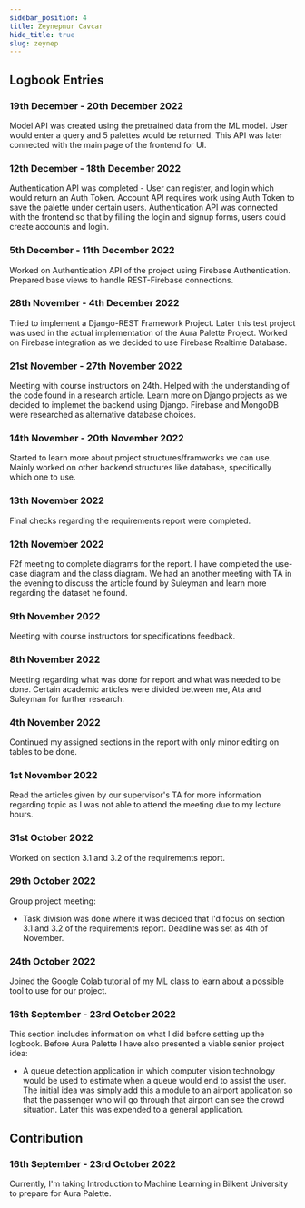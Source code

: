 ```yaml
---
sidebar_position: 4
title: Zeynepnur Cavcar
hide_title: true
slug: zeynep
---
```




## Logbook Entries

### 19th December - 20th December 2022
Model API was created using the pretrained data from the ML model. User would enter a query and 5 palettes would be returned. This API was later connected with the main page of the frontend for UI.

### 12th December - 18th December 2022
Authentication API was completed - User can register, and login which would return an Auth Token. Account API requires work using Auth Token to save the palette under certain users. Authentication API was connected with the frontend so that by filling the login and signup forms, users could create accounts and login.

### 5th December - 11th December 2022
Worked on Authentication API of the project using Firebase Authentication. Prepared base views to handle REST-Firebase connections. 

### 28th November - 4th December 2022
Tried to implement a Django-REST Framework Project. Later this test project was used in the actual implementation of the Aura Palette Project. Worked on Firebase integration as we decided to use Firebase Realtime Database.

### 21st November - 27th November 2022
Meeting with course instructors on 24th. Helped with the understanding of the code found in a research article. Learn more on Django projects as we decided to implemet the backend using Django. Firebase and MongoDB were researched as alternative database choices. 

### 14th November - 20th November 2022
Started to learn more about project structures/framworks we can use.  Mainly worked on other backend structures like database, specifically which one to use.

### 13th November 2022
Final checks regarding the requirements report were completed.

### 12th November 2022
F2f meeting to complete diagrams for the report. I have completed the use-case diagram and the class diagram. We had an another meeting with TA in the evening to discuss the article found by Suleyman and learn more regarding the dataset he found. 

### 9th November 2022
Meeting with course instructors for specifications feedback. 

### 8th November 2022
Meeting regarding what was done for report and what was needed to be done. Certain academic articles were divided between me, Ata and Suleyman for further research.

### 4th November 2022
Continued my assigned sections in the report with only minor editing on tables to be done.

### 1st November 2022
Read the articles given by our supervisor's TA for more information regarding topic as I was not able to attend the meeting due to my lecture hours. 

### 31st October 2022
Worked on section 3.1 and 3.2 of the requirements report.

### 29th October 2022
Group project meeting:
- Task division was done where it was decided that I'd focus on section 3.1 and 3.2 of the requirements report. Deadline was set as 4th of November. 

### 24th October 2022
Joined the Google Colab tutorial of my ML class to learn about a possible tool to use for our project.

### 16th September - 23rd October 2022 
This section includes information on what I did before setting up the logbook.
Before Aura Palette I have also presented a viable senior project idea:
- A queue detection application in which computer vision technology would be used to estimate when a queue would end to assist the user. The initial idea was simply add this a module to an airport application so that the passenger who will go through that airport can see the crowd situation. Later this was expended to a general application.
  

## Contribution
### 16th September - 23rd October 2022 
Currently, I'm taking Introduction to Machine Learning in Bilkent University to prepare for Aura Palette.